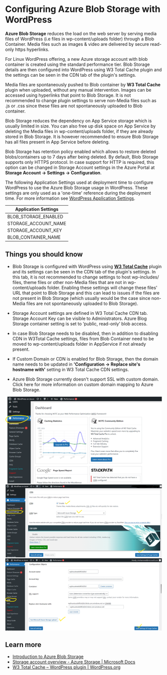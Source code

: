 # Configuring Azure Blob Storage with WordPress

**Azure Blob Storage** reduces the load on the web server by serving media files of WordPress (i.e files in wp-content/uploads folder) through a Blob Container. Media files such as images & video are delivered by secure read-only https hyperlinks.

For Linux WordPress offering, a new Azure storage account with blob container is created using the standard performance tier. Blob Storage details are then configured into WordPress using W3 Total Cache plugin and the settings can be seen in the CDN tab of the plugin's settings.

Media files are spontaneously pushed to Blob container by **W3 Total Cache** plugin when uploaded, without any manual intervention. Images can be accessed using hyperlinks that point to Blob Storage. It is not recommended to change plugin settings to serve non-Media files such as .js or .css since these files are not spontaneously uploaded to Blob container.

Blob Storage reduces the dependency on App Service storage which is usually limited in size. You can also free up disk space on App Service by deleting the Media files in wp-content/uploads folder, if they are already stored in Blob Storage. It is however recommended to ensure Blob Storage has all files present in App Service before deleting.

Blob Storage has retention policy enabled which allows to restore deleted blobs/containers up to 7 days after being deleted. By default, Blob Storage supports only HTTPS protocol. In case support for HTTP is required, this option can be changed in Storage Account settings in the Azure Portal at **Storage Account -> Settings -> Configuration**.

<!TODO: Would be good to add a screenshot here>

The following Application Settings used at deployment time to configure WordPress to use the Azure Blob Storage usage in WordPress. These settings are only used as a 'one-time' reference during the deployment time. For more information see [WordPress Application Settings](./wordpress_application_settings.md).

|Application Settings|
|--------------------|
|BLOB_STORAGE_ENABLED|
|STORAGE_ACCOUNT_NAME|
|STORAGE_ACCOUNT_KEY |
|BLOB_CONTAINER_NAME |

## Things you should know

- Blob Storage is configured with WordPress using **[W3 Total Cache](https://wordpress.org/plugins/w3-total-cache/)** plugin and its settings can be seen in the CDN tab of the plugin's settings. In this tab, it is not recommended to change settings to host wp-includes/ files, theme files or other non-Media files that are not in wp-content/uploads folder. Enabling these settings will change these files' URL that point to Blob Storage and this can lead to issues if the files are not present in Blob Storage (which usually would be the case since non-Media files are not spontaneously uploaded to Blob Storage).

- Storage Account settings are defined in W3 Total Cache CDN tab. Storage Account Key can be visible to Administrators.  Azure Blog Storage container setting is set to ‘public, read-only’  blob access.

- In case Blob Storage needs to be disabled, then in addition to disabling CDN in W3Total Cache settings, files from Blob Container need to be moved to wp-content/uploads folder in AppService if not already present.

- If Custom Domain or CDN is enabled for Blob Storage, then the domain name needs to be updated in **'Configuration -> Replace site's hostname with'** setting in W3 Total Cache CDN settings.

- Azure Blob Storage currently doesn't support SSL with custom domain. Click here for more information on custom domain mapping to Azure Blob Storage.

![Wordpress Performance](./media/wp_azure_blob_1.png)
![General Settings](./media/wp_azure_blob_2.png)
![Wordpress CDN](./media/wp_azure_blob_3.png)

## Learn more

- [Introduction to Azure Blob Storage](https://docs.microsoft.com/azure/storage/blobs/storage-blobs-introduction)
- [Storage account overview - Azure Storage | Microsoft Docs](https://docs.microsoft.com/azure/storage/common/storage-account-overview#performance-tiers)
- [W3 Total Cache – WordPress plugin | WordPress.org](https://wordpress.org/plugins/w3-total-cache/)
